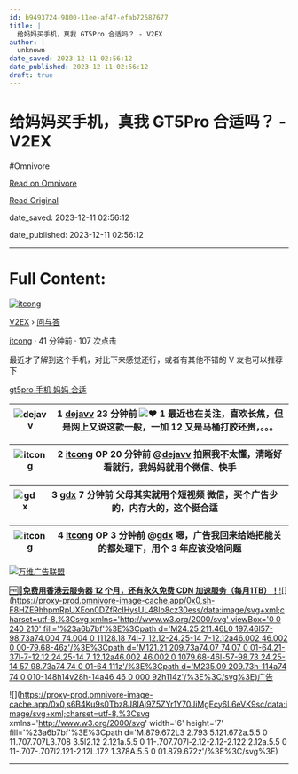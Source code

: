 ```yaml
---
id: b9493724-9800-11ee-af47-efab72587677
title: |
  给妈妈买手机，真我 GT5Pro 合适吗？ - V2EX
author: |
  unknown
date_saved: 2023-12-11 02:56:12
date_published: 2023-12-11 02:56:12
draft: true
---
```


# 给妈妈买手机，真我 GT5Pro 合适吗？ - V2EX
#Omnivore

[Read on Omnivore](https://omnivore.app/me/gt-5-pro-v-2-ex-18c58078540)

[Read Original](https://www.v2ex.com/t/999406)

date_saved: 2023-12-11 02:56:12

date_published: 2023-12-11 02:56:12

--- 

# Full Content: 

[![itcong](https://proxy-prod.omnivore-image-cache.app/0x0,sGDYg-in6kV8bvfsYjI3JODFoLblX0w2Q_IMfXofL_fQ/https://cdn.v2ex.com/avatar/245f/ff13/215214_large.png?m=1641276783)](https://www.v2ex.com/member/itcong)

[V2EX](https://www.v2ex.com/)  › [问与答](https://www.v2ex.com/go/qna)

[itcong](https://www.v2ex.com/member/itcong) · 41 分钟前 · 107 次点击 

最近才了解到这个手机，对比下来感觉还行，或者有其他不错的 V 友也可以推荐下

[ gt5pro](https://www.v2ex.com/tag/gt5pro)[ 手机](https://www.v2ex.com/tag/%E6%89%8B%E6%9C%BA)[ 妈妈](https://www.v2ex.com/tag/%E5%A6%88%E5%A6%88)[ 合适](https://www.v2ex.com/tag/%E5%90%88%E9%80%82)

| ![dejavv](https://proxy-prod.omnivore-image-cache.app/0x0,snnmpKgl3Lzlre5FT4UAbXOLTLZLEEweqkds0u6PAGE0/https://cdn.v2ex.com/gravatar/193b6bec3d5e764fd3b6447a514b264a?s=48&d=retro) | 1 **[dejavv](https://www.v2ex.com/member/dejavv)** 23 分钟前 ![❤️](https://proxy-prod.omnivore-image-cache.app/14x0,saoR_MvJ3uJ2jLgEyiT6R-483tterapDmryp9rdXOHYc/https://www.v2ex.com/static/img/heart_neue_red.png?v=16ec2dd0a880be6edda1e4a2e35754b3) 1 最近也在关注，喜欢长焦，但是网上又说这款一般，一加 12 又是马桶打胶还贵，。。。 |
| ----------------------------------------------------------------------------------------------------------------------------------------------------------------------------------- | ------------------------------------------------------------------------------------------------------------------------------------------------------------------------------------------------------------------------------------------------------------------------------------------------ |

| ![itcong](https://proxy-prod.omnivore-image-cache.app/0x0,sXyTUaQkW32go3gvBpIE8LCgH2HlbhUplaviNtNHXy7o/https://cdn.v2ex.com/avatar/245f/ff13/215214_normal.png?m=1641276783) | 2 **[itcong](https://www.v2ex.com/member/itcong)** OP 20 分钟前 @[dejavv](https://www.v2ex.com/member/dejavv) 拍照我不太懂，清晰好看就行，我妈妈就用个微信、快手 |
| ---------------------------------------------------------------------------------------------------------------------------------------------------------------------------- | ------------------------------------------------------------------------------------------------------------------------------------ |

| ![gdx](https://proxy-prod.omnivore-image-cache.app/0x0,sRj6V-x0n6z8FZ-64ANJ76Br5zqpbN-5BO45FOPtCaNk/https://cdn.v2ex.com/gravatar/aed5d741f8240ea4c10eeb74b4d31b39?s=48&d=retro) | 3 **[gdx](https://www.v2ex.com/member/gdx)** 7 分钟前 父母其实就用个短视频 微信，买个广告少的，内存大的，这个挺合适 |
| -------------------------------------------------------------------------------------------------------------------------------------------------------------------------------- | ---------------------------------------------------------------------------------- |

| ![itcong](https://proxy-prod.omnivore-image-cache.app/0x0,sXyTUaQkW32go3gvBpIE8LCgH2HlbhUplaviNtNHXy7o/https://cdn.v2ex.com/avatar/245f/ff13/215214_normal.png?m=1641276783) | 4 **[itcong](https://www.v2ex.com/member/itcong)** OP 3 分钟前 @[gdx](https://www.v2ex.com/member/gdx) 嗯，广告我回来给她把能关的都处理下，用个 3 年应该没啥问题 |
| ---------------------------------------------------------------------------------------------------------------------------------------------------------------------------- | ---------------------------------------------------------------------------------------------------------------------------------- |

[](https://wwads.cn/click/bait)[![万维广告联盟](https://proxy-prod.omnivore-image-cache.app/130x0,sXMDEc_fieduFEg65bgE5q0M-WnJY7xrrnLgP2J7wejU/https://cdn.wwads.cn/creatives/Yql3AXYBn0GEzlbroN8RsH16W4JLvMibTWD5Leww.png)](https://wwads.cn/click/bundle?code=s2LdwLaTDzDj4qPKNUE92lXqIvhcgs)

[🆓🎁**免费用香港云服务器 12 个月，还有永久免费 CDN 加速服务（每月1TB）！**](https://wwads.cn/click/bundle?code=s2LdwLaTDzDj4qPKNUE92lXqIvhcgs)[![](https://proxy-prod.omnivore-image-cache.app/0x0,sh-F8HZE9hhpmRpUXEon0DZfRcIHysUL48lb8cz30ess/data:image/svg+xml;charset=utf-8,%3Csvg xmlns='http://www.w3.org/2000/svg' viewBox='0 0 240 210' fill='%23a6b7bf'%3E%3Cpath d='M24.25 211.46L0 197.46l57-98.73a74.004 74.004 0 11128.18 74l-7 12.12-24.25-14 7-12.12a46.002 46.002 0 00-79.68-46z'/%3E%3Cpath d='M121.21 209.73a74.07 74.07 0 01-64.21-37l-7-12.12 24.25-14 7 12.12a46.002 46.002 0 1079.68-46l-57-98.73 24.25-14 57 98.73a74 74 0 01-64 111z'/%3E%3Cpath d='M235.09 209.73h-114a74 74 0 010-148h14v28h-14a46 46 0 000 92h114z'/%3E%3C/svg%3E)广告](https://wwads.cn/?utm%5Fsource=property-124&utm%5Fmedium=footer "点击了解万维广告联盟")

![](https://proxy-prod.omnivore-image-cache.app/0x0,s6B4Ku9s0Tbz8J8IAj9Z5ZYr1Y70JiMgEcy6L6eVK9sc/data:image/svg+xml;charset=utf-8,%3Csvg xmlns='http://www.w3.org/2000/svg' width='6' height='7' fill='%23a6b7bf'%3E%3Cpath d='M.879.672L3 2.793 5.121.672a.5.5 0 11.707.707L3.708 3.5l2.12 2.121a.5.5 0 11-.707.707l-2.12-2.12-2.122 2.12a.5.5 0 11-.707-.707l2.121-2.12L.172 1.378A.5.5 0 01.879.672z'/%3E%3C/svg%3E)

---

